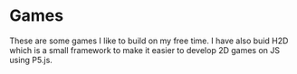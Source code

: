 # Games
These are some games I like to build on my free time. 
I have also buid H2D which is a small framework to make it easier to develop 2D games on JS using P5.js.


